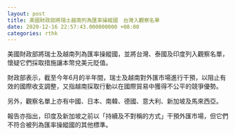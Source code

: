```yaml
---
layout: post
title: 美國財政部將瑞士越南列為匯率操縱國　台灣入觀察名單
date: 2020-12-16 22:57:43.000000000 +08:00
categories: rthk
---
```


美國財政部將瑞士及越南列為匯率操縱國，並將台灣、泰國及印度列入觀察名單，懷疑它們採取措施讓本幣兌美元貶值。

財政部表示，截至今年6月的半年間，瑞士及越南對外匯市場進行干預，以阻止有效的國際收支調整，又指越南採取行動以在國際貿易中獲得不公平的競爭優勢。

另外，觀察名單上亦有中國、日本、南韓、德國、意大利、新加坡及馬來西亞。

報告亦指出，印度及新加坡之前以「持續及不對稱的方式」干預外匯市場，但它們不符合被列為匯率操縱國的其他標準。
